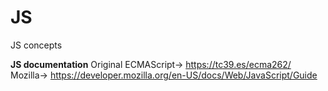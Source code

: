 # JS
JS concepts

**JS documentation**
Original ECMAScript-> https://tc39.es/ecma262/
Mozilla-> https://developer.mozilla.org/en-US/docs/Web/JavaScript/Guide
